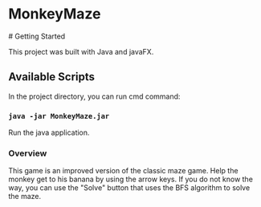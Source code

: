 # MonkeyMaze
﻿# Getting Started 

This project was built with Java and javaFX.

## Available Scripts

In the project directory, you can run cmd command:

### `java -jar MonkeyMaze.jar`

Run the java application.

### Overview

This game is an improved version of the classic maze game.
Help the monkey get to his banana by using the arrow keys.
If you do not know the way, you can use the "Solve" button that uses the BFS algorithm to solve the maze.
